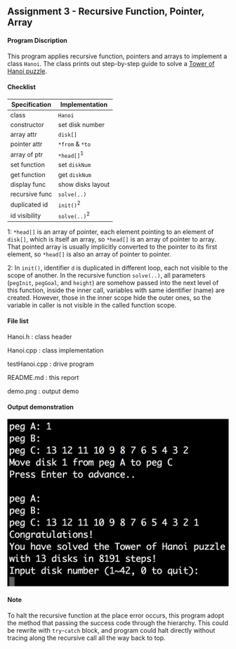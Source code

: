 ## Assignment 3 - Recursive Function, Pointer, Array

#### Program Discription

This program applies recursive function, pointers and arrays to implement a class `Hanoi`. The class prints out step-by-step guide to solve a [Tower of Hanoi puzzle](https://en.wikipedia.org/wiki/Tower_of_Hanoi).

#### Checklist

Specification  |Implementation 
---------------|---------------
class          |`Hanoi`
constructor    |set disk number
array attr     |`disk[]`
pointer attr   |`*from` & `*to`
array of ptr   |`*head[]`<sup>1</sup>
set function   |set `diskNum`
get function   |get `diskNum`
display func   |show disks layout
recursive func |`solve(..)`
duplicated id  |`init()`<sup>2</sup>
id visibility  |`solve(..)`<sup>2</sup>

1: `*head[]` is an array of pointer, each element pointing to an element of `disk[]`, which is itself an array, so `*head[]` is an array of pointer to array. That pointed array is usually implicitly converted to the pointer to its first element, so `*head[]` is also an array of pointer to pointer.

2: In `init()`, identifier `d` is duplicated in different loop, each not visible to the scope of another. In the recursive function `solve(..)`, all parameters (`pegInit`, `pegGoal`, and `height`) are somehow passed into the next level of this function, inside the inner call, variables with same identifier (name) are created. However, those in the inner scope hide the outer ones, so the variable in caller is not visible in the called function scope.

#### File list

Hanoi.h : class header

Hanoi.cpp : class implementation

testHanoi.cpp : drive program

README.md : this report

demo.png : output demo

#### Output demonstration

![demo](https://github.com/cygwins/learnCpp11/blob/master/Prog3%20Hanoi%20-%20Recursion/demo.png?raw=true)

#### Note

To halt the recursive function at the place error occurs, this program adopt the method that passing the success code through the hierarchy. This could be rewrite with `try`-`catch` block, and program could halt directly without tracing along the recursive call all the way back to top.


